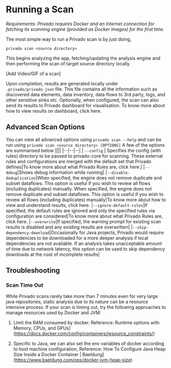 # Running a Scan

*Requirements: Privado requires Docker and an Internet connection for fetching its scanning engine (provided as Docker images) for the first time.*

The most simple way to run a Privado scan is by just doing,

   

    privado scan <source directory>

This begins analyzing the app, fetching/updating the analysis engine and then performing the scan of target source directory locally.

[Add Video/GIF of a scan]

Upon completion, results are generated locally under `.privado/privado.json` file. This file contains all the information such as discovered data elements, data inventory, data flows to 3rd party, logs, and other sensitive sinks etc. Optionally, when configured, the scan can also send its results to Privado dashboard for visualisation. To know more about how to view results on dashboard, click here.

## Advanced Scan Options

You can view all advanced options using `privado scan --help` and can be run using `privado scan <source directory> [OPTIONS]` A few of the options are summarised below
||||
|--|--|--|
| `--config` | Specifies the config (with rules) directory to be passed to privado-core for scanning. These external rules and configurations are merged with the default set that Privado defines|To know more about what Privado Rules are, click here.|
|`--debug`|Shows debug information while running|
|`--disable-deduplication`|When specified, the engine does not remove duplicate and subset dataflows. This option is useful if you wish to review all flows (including duplicates) manually. When specified, the engine does not remove duplicate and subset dataflows. This option is useful if you wish to review all flows (including duplicates) manually|To know more about how to view and understand results, click here.
|`--ignore-default-rules`|If specified, the default rules are ignored and only the specified rules via configuration are considered|To know more about what Privado Rules are, click here.
|`--overwrite`|If specified, the warning prompt for existing scan results is disabled and any existing results are overwritten|
|`--skip-dependency-download`|Occasionally for Java projects, Privado would require dependencies to be downloaded for a more deeper analysis if local dependencies are not available. If an analysis takes unacceptable amount of time due to network latency, this option can be used to skip dependency downloads at the cost of incomplete results|

## Troubleshooting

### Scan Time Out

While Privado scans rarely take more than 7 minutes even for very large java repositories, static analysis due to its nature can be a resource intensive process. If your scan is timing out, try the following approaches to manage resources used by Docker and JVM:

1.  Limit the RAM consumed by docker. Reference: Runtime options with Memory, CPUs, and GPUs](https://docs.docker.com/config/containers/resource_constraints/)
    
2.  Specific to Java, we can also set the env variables of docker according to host machine configuration, Reference: How To Configure Java Heap Size Inside a Docker Container | Baeldung](https://www.baeldung.com/ops/docker-jvm-heap-size)
